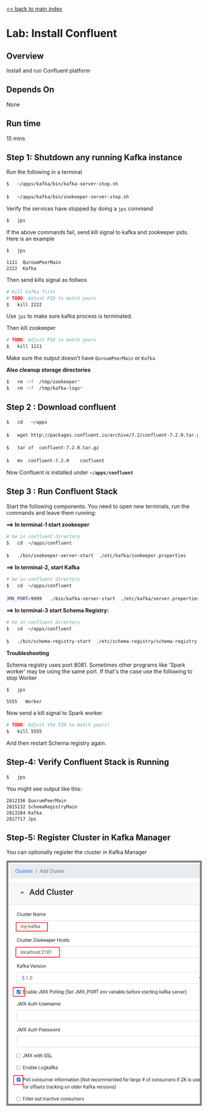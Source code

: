 <link rel='stylesheet' href='../assets/css/main.css'/>

[<< back to main index](../README.md)

# Lab: Install Confluent

## Overview

Install and run Confluent platform

## Depends On

None

## Run time

15 mins

## Step 1: Shutdown any running Kafka instance

Run the following in a terminal

```bash
$   ~/apps/kafka/bin/kafka-server-stop.sh

$   ~/apps/kafka/bin/zookeeper-server-stop.sh 
```

Verify the services have stopped by doing a `jps` command

```bash
$   jps
```

If the above commands fail, send kill signal to kafka and zookeeper pids.  Here is an example

```bash
$   jps
```

```console
1111  QuroumPeerMain
2222  Kafka
```

Then send kills signal as follwos

```bash
# kill kafka first
# TODO: Adjust PID to match yours
$   kill 2222
```

Use `jps` to make sure kafka process is terminated.

Then kill zookeeper

```bash
# TODO: Adjust PID to match yours
$   kill 1111
```

Make sure the output doesn't have `QuroumPeerMain` or `Kafka`

**Also cleanup storage directories**

```bash
$   rm -rf  /tmp/zookeeper*
$   rm -rf  /tmp/kafka-logs*
```

## Step 2 : Download confluent

```bash
$   cd   ~/apps

$   wget http://packages.confluent.io/archive/7.2/confluent-7.2.0.tar.gz

$   tar xf  confluent-7.2.0.tar.gz

$   mv  confluent-7.2.0    confluent
```

Now Confluent is installed under **`~/apps/confluent`**

## Step 3 : Run Confluent Stack

Start the following components.  You need to open new terminals, run the commands and leave them running:

**==> In terminal-1 start zookeeper**

```bash
# be in confluent directory
$   cd  ~/apps/confluent

$   ./bin/zookeeper-server-start  ./etc/kafka/zookeeper.properties
```

**==> In terminal-2, start Kafka**

```bash
# be in confluent directory
$   cd  ~/apps/confluent

JMX_PORT=9999   ./bin/kafka-server-start  ./etc/kafka/server.properties
```

**==> In terminal-3 start Schema Registry:**

```bash
# be in confluent directory
$   cd  ~/apps/confluent

$   ./bin/schema-registry-start  ./etc/schema-registry/schema-registry.properties
```

**Troubleshooting**

Schema registry uses port 8081.  Sometimes other programs like 'Spark worker' may be using the same port.  If that's the case use the following to stop Worker

```bash
$   jps
```

```console
5555   Worker
```

Now send a kill signal to Spark worker

```bash
# TODO: Adjust the PID to match yours!
$   kill 5555
```

And then restart Schema registry again.

## Step-4: Verify Confluent Stack is Running

```bash
$   jps
```

You might see output like this:

```console
2812156 QuorumPeerMain
2815132 SchemaRegistryMain
2813284 Kafka
2817717 Jps
```

## Step-5: Register Cluster in Kafka Manager

You can optionally register the cluster in Kafka Manager

<img src="../assets/images/1.2b.png" style="border: 5px solid grey ; max-width:100%;"  />